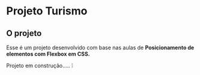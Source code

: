# Projeto Turismo

## O projeto 
<p> Esse é um projeto desenvolvido com base nas aulas de <strong> Posicionamento de elementos com Flexbox em CSS.</strong></p>





Projeto em construção..... :grey_exclamation:
